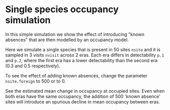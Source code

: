 # Single species occupancy simulation

In this simple simulation we show the effect of introducing "known absences" that are then modelled by an occupancy model. 

Here we simulate a single species that is present in 50 sites `nsite` and it is sampled in 3 visits `nvisit` across 2 eras. 
Each era differs in detectability `p.1` and `p.2`, where the first era has a lower detectability than the second era (0.3 and 0.5 respectively).

To see the effect of adding known absences, change the parameter `nsite.foreign` to 500 or to 0.

See the estimated mean change in occupancy at occupied sites. Even when both eras have the same occupancy, the addition of 500 'known absence' sites will introduce an spurious decline in mean occupancy between eras. 


